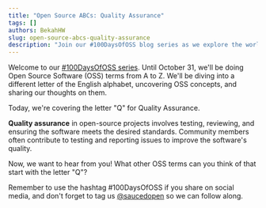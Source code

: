 ```yaml
---
title: "Open Source ABCs: Quality Assurance"
tags: []
authors: BekahHW
slug: open-source-abcs-quality-assurance
description: "Join our #100DaysOfOSS blog series as we explore the world of Open Source Software (OSS) from A to Z! Every week, we'll discuss two new letters of the English alphabet. Share your thoughts, ideas, and favorite OSS projects for each letter. Let's celebrate the power of open source together! "
---
```


Welcome to our [#100DaysOfOSS series](https://dev.to/opensauced/100daysofoss-growing-skills-and-real-world-experience-3o5k). Until October 31, we'll be doing  Open Source Software (OSS) terms from A to Z. We'll be diving into a different letter of the English alphabet, uncovering OSS concepts, and sharing our thoughts on them.

Today, we're covering the letter "Q" for Quality Assurance. 

<!-- truncate -->

**Quality assurance** in open-source projects involves testing, reviewing, and ensuring the software meets the desired standards. Community members often contribute to testing and reporting issues to improve the software's quality.

Now, we want to hear from you! What other OSS terms can you think of that start with the letter "Q"? 

Remember to use the hashtag #100DaysOfOSS if you share on social media, and don't forget to tag us [@saucedopen](https://twitter.com/saucedopen) so we can follow along.